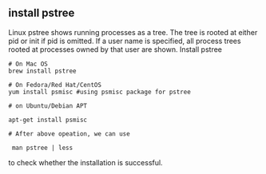 ## install pstree

Linux pstree shows running processes as a tree. The tree is rooted at either pid or init if pid is omitted. If a user name is specified, all process trees rooted at processes owned by that user are shown.
Install pstree

```shell
# On Mac OS
brew install pstree
 
# On Fedora/Red Hat/CentOS
yum install psmisc #using psmisc package for pstree
 
# on Ubuntu/Debian APT

apt-get install psmisc

# After above opeation, we can use

 man pstree | less
```

to check whether the installation is successful.
